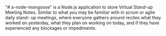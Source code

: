 "# a-node-mongoose" is a Node.js application to store Virtual Stand-up Meeting Notes. Similar to what you may be familiar with in scrum or agile daily stand- up meetings, where everyone gathers around recites what they worked on yesterday, what they plan on working on today, and if they have experienced any blockages or impediments.
